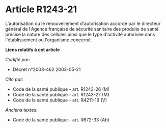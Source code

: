 # Article R1243-21

L'autorisation ou le renouvellement d'autorisation accordé par le directeur général de l'Agence française de sécurité
sanitaire des produits de santé précise la nature des cellules ainsi que le type d'activité autorisée dans l'établissement ou
l'organisme concerné.

**Liens relatifs à cet article**

_Codifié par_:

  - Décret n°2003-462 2003-05-21

_Cité par_:

  - Code de la santé publique - art. R1243-26 (M)
  - Code de la santé publique - art. R1243-27 (M)
  - Code de la santé publique - art. R4211-19 (V)

_Anciens textes_:

  - Code de la santé publique - art. R672-33 (Ab)
